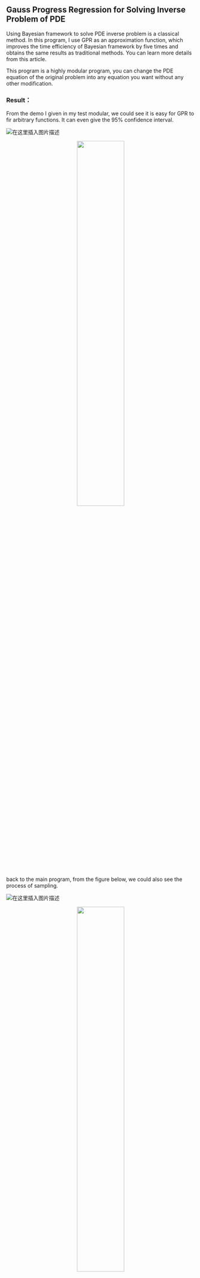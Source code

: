 ﻿## Gauss Progress Regression for Solving Inverse Problem of PDE

Using Bayesian framework to solve PDE inverse problem is a classical method. In this program, I use GPR as an approximation function, which improves the time efficiency of Bayesian framework by five times and obtains the same results as traditional methods. You can learn more details from this article.

This program is a highly modular program, you can change the PDE equation of the original problem into any equation you want without any other modification.

### Result：
From the demo I given in my test modular, we could see it is easy for GPR to fir arbitrary functions. It can even give the 95% confidence interval.

![在这里插入图片描述](https://img-blog.csdnimg.cn/20181119112810600.jpg?x-oss-process=image/watermark,type_ZmFuZ3poZW5naGVpdGk,shadow_10,text_aHR0cHM6Ly9ibG9nLmNzZG4ubmV0L3dlaXhpbl80MTY3OTQxMQ==,size_9,color_FFFFFF,t_70)

<center>
<img src="https://img-blog.csdnimg.cn/20181119112810600.jpg" width=50% height=50% /> 
</center>

back to the main program, from the figure below, we could also see the process of sampling.

![在这里插入图片描述](https://img-blog.csdnimg.cn/20181119113656957.jpg?x-oss-process=image/watermark,type_ZmFuZ3poZW5naGVpdGk,shadow_10,text_aHR0cHM6Ly9ibG9nLmNzZG4ubmV0L3dlaXhpbl80MTY3OTQxMQ==,size_16,color_FFFFFF,t_70)
<center>
<img src="https://img-blog.csdnimg.cn/20181119113656957.jpg" width=50% height=50% /> 
</center>
the reslut for the distribution of parameters are here:
![在这里插入图片描述](https://img-blog.csdnimg.cn/2018111911384324.jpg?x-oss-process=image/watermark,type_ZmFuZ3poZW5naGVpdGk,shadow_10,text_aHR0cHM6Ly9ibG9nLmNzZG4ubmV0L3dlaXhpbl80MTY3OTQxMQ==,size_16,color_FFFFFF,t_70)
<center>
<img src="https://img-blog.csdnimg.cn/20181119113656957.jpg" width=50% height=50% /> 
</center>

### Usage
 you can use regAndPre function to implement my program.
a. When there is no parameter, the first part is to provide data for training, and it needs to solve many times PDE.
```	
regAndPre()
```	
b. When there is a parameter, second parts are executed to transform between the matrix and the vector.

c. when there are 5 parameters , third parts perform and get the observation vector.
```	
regAndPre(x0,y0,yadta,A,Hyp)
```	
when you need to use your own pde, you need only change the ThomasAlgorithm.m and DYakonov_DiffMethod.m program. You should pay attention to the data frame for the input and output.

### Dependencies
1. GP
2.  MCMC

those are useful in matlab toolbox 
